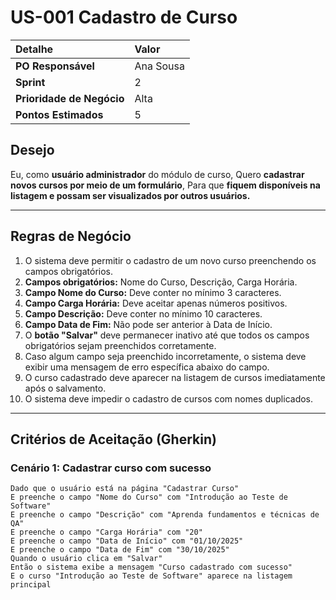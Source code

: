 # US-001 Cadastro de Curso

| Detalhe | Valor |
| :--- | :--- |
| **PO Responsável** | Ana Sousa |
| **Sprint** | 2 |
| **Prioridade de Negócio** | Alta |
| **Pontos Estimados** | 5 |

## Desejo

Eu, como **usuário administrador** do módulo de curso,
Quero **cadastrar novos cursos por meio de um formulário**,
Para que **fiquem disponíveis na listagem e possam ser visualizados por outros usuários.**

---

## Regras de Negócio

1.  O sistema deve permitir o cadastro de um novo curso preenchendo os campos obrigatórios.
2.  **Campos obrigatórios:** Nome do Curso, Descrição, Carga Horária.
3.  **Campo Nome do Curso:** Deve conter no mínimo 3 caracteres.
4.  **Campo Carga Horária:** Deve aceitar apenas números positivos.
5.  **Campo Descrição:** Deve conter no mínimo 10 caracteres.
6.  **Campo Data de Fim:** Não pode ser anterior à Data de Início.
7.  O **botão "Salvar"** deve permanecer inativo até que todos os campos obrigatórios sejam preenchidos corretamente.
8.  Caso algum campo seja preenchido incorretamente, o sistema deve exibir uma mensagem de erro específica abaixo do campo.
9.  O curso cadastrado deve aparecer na listagem de cursos imediatamente após o salvamento.
10. O sistema deve impedir o cadastro de cursos com nomes duplicados.

---

## Critérios de Aceitação (Gherkin)

### Cenário 1: Cadastrar curso com sucesso

```gherkin
Dado que o usuário está na página "Cadastrar Curso"
E preenche o campo "Nome do Curso" com "Introdução ao Teste de Software"
E preenche o campo "Descrição" com "Aprenda fundamentos e técnicas de QA"
E preenche o campo "Carga Horária" com "20"
E preenche o campo "Data de Início" com "01/10/2025"
E preenche o campo "Data de Fim" com "30/10/2025"
Quando o usuário clica em "Salvar"
Então o sistema exibe a mensagem "Curso cadastrado com sucesso"
E o curso "Introdução ao Teste de Software" aparece na listagem principal
